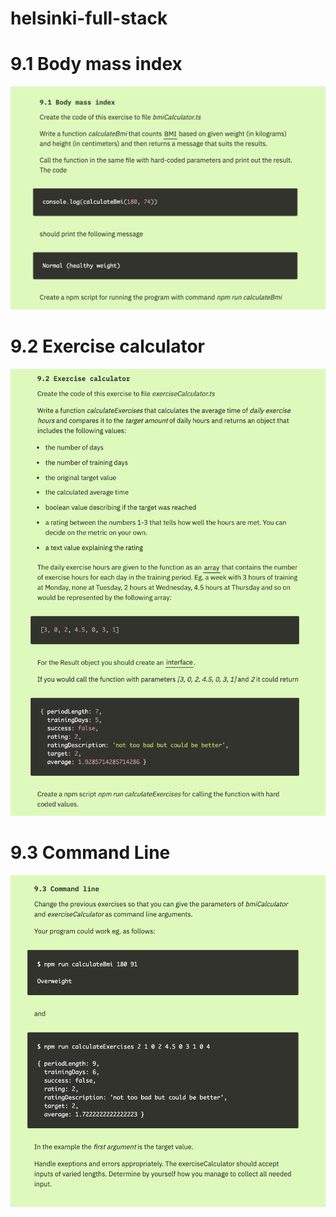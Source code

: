 # helsinki-full-stack

# 9.1 Body mass index
<img src="https://raw.githubusercontent.com/avocadohooman/helsinki-full-stack/master/assets/9_1.png"></img>


# 9.2 Exercise calculator
<img src="https://raw.githubusercontent.com/avocadohooman/helsinki-full-stack/master/assets/9_2.png"></img>

# 9.3 Command Line
<img src="https://raw.githubusercontent.com/avocadohooman/helsinki-full-stack/master/assets/9_3.png"></img>



